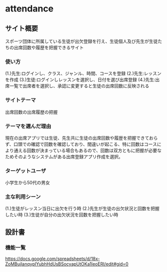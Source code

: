 # attendance
## サイト概要
スポーツ団体に所属している生徒が出欠登録を行え、生徒個人及び先生が生徒たちの出席回数や履歴を把握できるサイト

### 使い方
(1.)先生:ログインし、クラス、ジャンル、時間、コースを登録
(2.)先生:レッスンを作成
(3.)生徒:ログインしレッスンを選択し、日付を選び出席登録
(4.)先生:出席一覧で出席者を選択し、承認に変更すると生徒の出席回数に反映される

### サイトテーマ
出席回数の出席履歴の把握

### テーマを選んだ理由
現在の出席アプリでは生徒、先生共に生徒の出席回数や履歴を把握できておらず、口頭での確認で回数を確認しており、間違いが起こる、特に回数はコースにより通える回数が決まっている場合もあるので、回数は双方ともに把握が必要なためそのようなシステムがある出席登録アプリ作成を選択。

### ターゲットユーザ
小学生から50代の男女

### 主な利用シーン
(1.)生徒がレッスン当日に出欠を行う時
(2.)先生が生徒の出欠状況と回数を把握したい時
(3.)生徒が自分の出欠状況を回数を把握したい時


## 設計書

### 機能一覧
https://docs.google.com/spreadsheets/d/18x-ZoMBujlanqypIYubhHdUsBSocyapUtOKa1IeoERI/edit#gid=0

